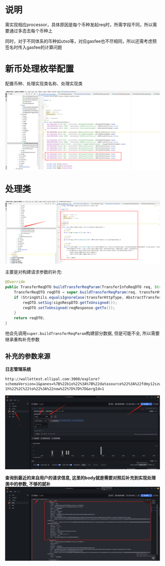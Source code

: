 # 说明

需实现相应processor，具体原因是每个币种发起req时，所需字段不同，所以需要通过多态去每个币种上

同时，对于不同体系的币种如utxo等，对应gasfee也不尽相同，所以还需考虑预签名时传入gasfee的计算问题



# 新币处理枚举配置

配置币种、处理实现类名称、处理实现类

![image-20241025161059654](../../../picture/image-20241025161059654.png)



# 处理类

![image-20241025161231633](../../../picture/image-20241025161231633.png)



主要是对构建请求参数的补充:

```java
@Override
public TransferReqDTO buildTransferReqParam(TransferInfoReqDTO req, String transferHttpType, TransferSignRespDTO signRespDTO, String agency, TransferRespDTO reqResponse) {
    TransferReqDTO reqDTO = super.buildTransferReqParam(req, transferHttpType, signRespDTO, agency, reqResponse);
    if (StringUtils.equalsIgnoreCase(transferHttpType, AbstractTransferProcessor.TransferHttpType.SEND)) {
        reqDTO.setSig(signRespDTO.getTxUnsigned());
        reqDTO.setTxUnsigned(reqResponse.getTx());
    }
    return reqDTO;
}
```

他会先调用`super.buildTransferReqParam`构建部分数据, 但是可能不全, 所以需要继承重构补充参数



## 补充的参数来源

**日志管理系统**

```
http://wallettest.ellipal.com:3000/explore?schemaVersion=1&panes=%7B%22b1o%22%3A%7B%22datasource%22%3A%22fdmy12szw83k0c%22%2C%22queries%22%3A%5B%7B%22refId%22%3A%22A%22%2C%22expr%22%3A%22%7BcType%3D%5C%22BTC%5C%22%7D+%7C%3D+%60%60%22%2C%22queryType%22%3A%22range%22%2C%22datasource%22%3A%7B%22type%22%3A%22loki%22%2C%22uid%22%3A%22fdmy12szw83k0c%22%7D%2C%22editorMode%22%3A%22builder%22%7D%5D%2C%22range%22%3A%7B%22from%22%3A%22now-1h%22%2C%22to%22%3A%22now%22%7D%7D%7D&orgId=1
```



![image-20241025161701241](../../../picture/image-20241025161701241.png)



**查询到最近的来自用户的请求信息, 这里的body就是需要对照后补充到实现处理类中的参数, 不够的就补**
![image-20241025161751012](../../../picture/image-20241025161751012.png)